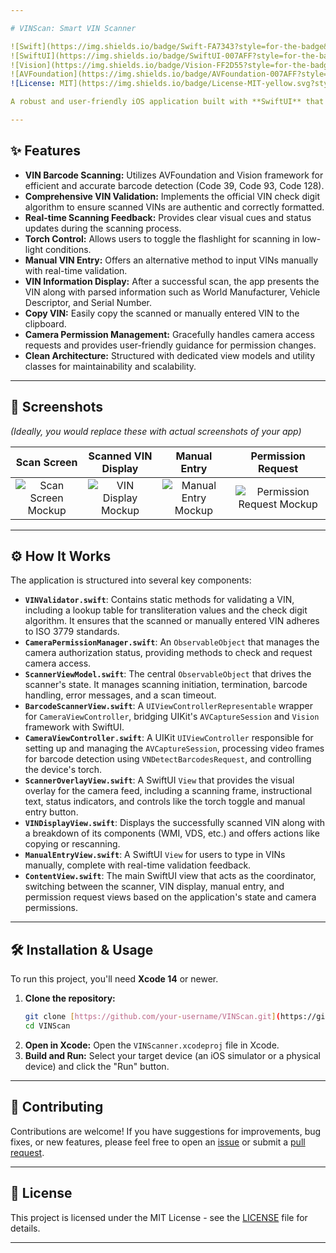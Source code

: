 ```yaml
---

# VINScan: Smart VIN Scanner

![Swift](https://img.shields.io/badge/Swift-FA7343?style=for-the-badge&logo=swift&logoColor=white)
![SwiftUI](https://img.shields.io/badge/SwiftUI-007AFF?style=for-the-badge&logo=swift&logoColor=white)
![Vision](https://img.shields.io/badge/Vision-FF2D55?style=for-the-badge&logo=apple&logoColor=white)
![AVFoundation](https://img.shields.io/badge/AVFoundation-007AFF?style=for-the-badge&logo=apple&logoColor=white)
![License: MIT](https://img.shields.io/badge/License-MIT-yellow.svg?style=for-the-badge)

A robust and user-friendly iOS application built with **SwiftUI** that allows users to quickly scan and validate Vehicle Identification Numbers (VINs) using their device's camera. It includes comprehensive VIN validation, camera permission handling, an intuitive scanning overlay, and manual VIN entry capabilities.

---
```


## ✨ Features

* **VIN Barcode Scanning:** Utilizes AVFoundation and Vision framework for efficient and accurate barcode detection (Code 39, Code 93, Code 128).
* **Comprehensive VIN Validation:** Implements the official VIN check digit algorithm to ensure scanned VINs are authentic and correctly formatted.
* **Real-time Scanning Feedback:** Provides clear visual cues and status updates during the scanning process.
* **Torch Control:** Allows users to toggle the flashlight for scanning in low-light conditions.
* **Manual VIN Entry:** Offers an alternative method to input VINs manually with real-time validation.
* **VIN Information Display:** After a successful scan, the app presents the VIN along with parsed information such as World Manufacturer, Vehicle Descriptor, and Serial Number.
* **Copy VIN:** Easily copy the scanned or manually entered VIN to the clipboard.
* **Camera Permission Management:** Gracefully handles camera access requests and provides user-friendly guidance for permission changes.
* **Clean Architecture:** Structured with dedicated view models and utility classes for maintainability and scalability.

---

## 📸 Screenshots

*(Ideally, you would replace these with actual screenshots of your app)*

| Scan Screen | Scanned VIN Display | Manual Entry | Permission Request |
|:---:|:---:|:---:|:---:|
| ![Scan Screen Mockup](https://via.placeholder.com/250x500?text=Scan+Screen) | ![VIN Display Mockup](https://via.placeholder.com/250x500?text=VIN+Display) | ![Manual Entry Mockup](https://via.placeholder.com/250x500?text=Manual+Entry) | ![Permission Request Mockup](https://via.placeholder.com/250x500?text=Permission+Request) |

---

## ⚙️ How It Works

The application is structured into several key components:

* **`VINValidator.swift`**: Contains static methods for validating a VIN, including a lookup table for transliteration values and the check digit algorithm. It ensures that the scanned or manually entered VIN adheres to ISO 3779 standards.
* **`CameraPermissionManager.swift`**: An `ObservableObject` that manages the camera authorization status, providing methods to check and request camera access.
* **`ScannerViewModel.swift`**: The central `ObservableObject` that drives the scanner's state. It manages scanning initiation, termination, barcode handling, error messages, and a scan timeout.
* **`BarcodeScannerView.swift`**: A `UIViewControllerRepresentable` wrapper for `CameraViewController`, bridging UIKit's `AVCaptureSession` and `Vision` framework with SwiftUI.
* **`CameraViewController.swift`**: A UIKit `UIViewController` responsible for setting up and managing the `AVCaptureSession`, processing video frames for barcode detection using `VNDetectBarcodesRequest`, and controlling the device's torch.
* **`ScannerOverlayView.swift`**: A SwiftUI `View` that provides the visual overlay for the camera feed, including a scanning frame, instructional text, status indicators, and controls like the torch toggle and manual entry button.
* **`VINDisplayView.swift`**: Displays the successfully scanned VIN along with a breakdown of its components (WMI, VDS, etc.) and offers actions like copying or rescanning.
* **`ManualEntryView.swift`**: A SwiftUI `View` for users to type in VINs manually, complete with real-time validation feedback.
* **`ContentView.swift`**: The main SwiftUI view that acts as the coordinator, switching between the scanner, VIN display, manual entry, and permission request views based on the application's state and camera permissions.

---

## 🛠️ Installation & Usage

To run this project, you'll need **Xcode 14** or newer.

1.  **Clone the repository:**
    ```bash
    git clone [https://github.com/your-username/VINScan.git](https://github.com/your-username/VINScan.git)
    cd VINScan
    ```
2.  **Open in Xcode:**
    Open the `VINScanner.xcodeproj` file in Xcode.
3.  **Build and Run:**
    Select your target device (an iOS simulator or a physical device) and click the "Run" button.

---

## 🤝 Contributing

Contributions are welcome! If you have suggestions for improvements, bug fixes, or new features, please feel free to open an [issue](https://github.com/your-username/VINScan/issues) or submit a [pull request](https://github.com/your-username/VINScan/pulls).

---

## 📄 License

This project is licensed under the MIT License - see the [LICENSE](LICENSE) file for details.

---
````
